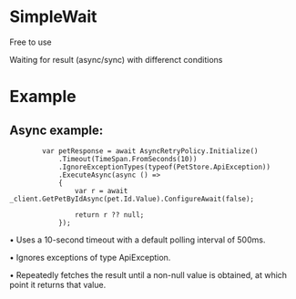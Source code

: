 # SimpleWait

Free to use

Waiting for result (async/sync) with differenct conditions

# Example
## Async example:
            var petResponse = await AsyncRetryPolicy.Initialize()
                .Timeout(TimeSpan.FromSeconds(10))
                .IgnoreExceptionTypes(typeof(PetStore.ApiException))
                .ExecuteAsync(async () =>
                {
                    var r = await _client.GetPetByIdAsync(pet.Id.Value).ConfigureAwait(false);

                    return r ?? null;
                });

• Uses a 10-second timeout with a default polling interval of 500ms.

• Ignores exceptions of type ApiException.

• Repeatedly fetches the result until a non-null value is obtained, at which point it returns that value.  

